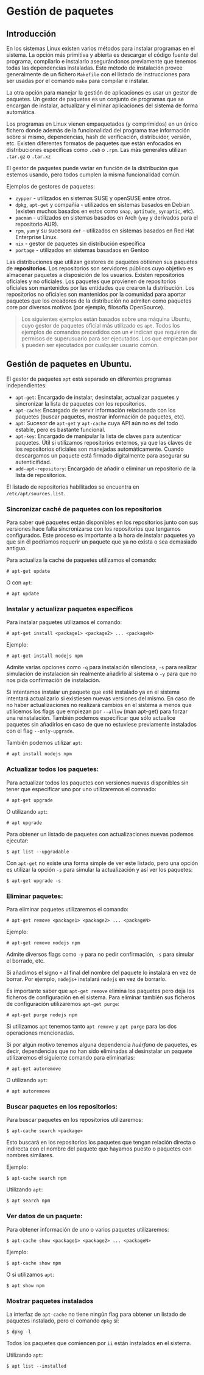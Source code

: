 # Gestión de paquetes

## Introducción

En los sistemas Linux existen varios métodos para instalar programas en el sistema. La opción más primitiva y abierta es descargar el código fuente del programa, compilarlo e instalarlo asegurándonos previamente que tenemos todas las dependencias instaladas. Este método de instalación provee generalmente de un fichero `Makefile` con el listado de instrucciones para ser usadas por el comando `make` para compilar e instalar.

La otra opción para manejar la gestión de aplicaciones es usar un gestor de paquetes. Un gestor de paquetes es un conjunto de programas que se encargan de instalar, actualizar y eliminar aplicaciones del sistema de forma automática.

Los programas en Linux vienen empaquetados (y comprimidos) en un único fichero donde además de la funcionalidad del programa trae información sobre sí mismo, dependencias, hash de verificación, distribuidor, versión, etc. Existen diferentes formatos de paquetes que están enfocados en distribuciones específicas como `.deb` o `.rpm`. Las más generales utilizan `.tar.gz` o `.tar.xz`

El gestor de paquetes puede variar en función de la distribución que estemos usando, pero todos cumplen la misma funcionalidad común.

Ejemplos de gestores de paquetes:

- `zypper` - utilizados en sistemas SUSE y openSUSE entre otros.
- `dpkg`, `apt-get` y compañía - utilizados en sistemas basados en Debian (existen muchos basados en estos como `snap`, `aptitude`, `synaptic`, etc).
- `pacman` - utilizados en sistemas basados en Arch (`yay` y derivados para el repositorio AUR).
- `rpm`, `yum` y su sucesora `dnf` - utilizados en sistemas basados en Red Hat Enterprise Linux.
- `nix` - gestor de paquetes sin distribución específica
- `portage` - utilizados en sistemas basadaos en Gentoo

Las distribuciones que utilizan gestores de paquetes obtienen sus paquetes de **repositorios**. Los repositorios son servidores públicos cuyo objetivo es almacenar paquetes a disposición de los usuarios. Existen repositorios oficiales y no oficiales. Los paquetes que provienen de repositorios oficiales son mantenidos por las entidades que crearon la distribución. Los repositorios no oficiales son mantenidos por la comunidad para aportar paquetes que los creadores de la distribución no admiten como paquetes core por diversos motivos (por ejemplo, filosofía OpenSource).

> Los siguientes ejemplos están basados sobre una máquina Ubuntu, cuyo gestor de paquetes oficial más utilizado es `apt`.
> Todos los ejemplos de comandos precedidos con un `#` indican que requieren de permisos de superusuario para ser ejecutados. Los que empiezan por `$` pueden ser ejecutados por cualquier usuario común.

## Gestión de paquetes en Ubuntu.

El gestor de paquetes `apt` está separado en diferentes programas independientes:

- `apt-get`: Encargado de instalar, desinstalar, actualizar paquetes y sincronizar la lista de paquetes con los repositorios.
- `apt-cache`: Encargado de servir información relacionada con los paquetes (buscar paquetes, mostrar información de paquetes, etc).
- `apt`: Sucesor de `apt-get` y `apt-cache` cuya API aún no es del todo estable, pero es bastante funcional.
- `apt-key`: Encargado de manipular la lista de claves para autenticar paquetes. Útil si utilizamos repositorios externos, ya que las claves de los repositorios oficiales son manejadas automáticamente. Cuando descargamos un paquete está firmado digitalmente para asegurar su autenticifidad.
- `add-apt-repository`: Encargado de añadir o eliminar un repositorio de la lista de repositorios.

El listado de repositorios habilitados se encuentra en `/etc/apt/sources.list`.

### Sincronizar caché de paquetes con los repositorios

Para saber qué paquetes están disponibles en los repositorios junto con sus versiones hace falta sincronizarse con los repositorios que tengamos configurados. Este proceso es importante a la hora de instalar paquetes ya que sin él podríamos requerir un paquete que ya no exista o sea demasiado antiguo.

Para actualiza la caché de paquetes utilizamos el comando:

```shell
# apt-get update
```

O con `apt`:

```shell
# apt update
```

### Instalar y actualizar paquetes específicos

Para instalar paquetes utilizamos el comando:

```shell
# apt-get install <package1> <package2> ... <packageN>
```

Ejemplo:

```shell
# apt-get install nodejs npm
```

Admite varias opciones como `-q` para instalación silenciosa, `-s` para realizar simulación de instalacíon sin realmente añadirlo al sistema o `-y` para que no nos pida confirmación de instalación.

Si intentamos instalar un paquete que esté instalado ya en el sistema intentará actualizarlo si existiesen nuevas versiones del mismo. En caso de no haber actualizaciones no realizará cambios en el sistema a menos que utilicemos los flags que empiezan por `--allow` (man apt-get) para forzar una reinstalación. También podemos especificar que sólo actualice paquetes sin añadirlos en caso de que no estuviese previamente instalados con el flag `--only-upgrade`.

También podemos utilizar `apt`:

```shell
# apt install nodejs npm
```

### Actualizar todos los paquetes:

Para actualizar todos los paquetes con versiones nuevas disponibles sin tener que especificar uno por uno utilizaremos el comnado:

```shell
# apt-get upgrade
```

O utilizando `apt`:

```shell
# apt upgrade
```

Para obtener un listado de paquetes con actualizaciones nuevas podemos ejecutar:

```shell
$ apt list --upgradable
```

Con `apt-get` no existe una forma simple de ver este listado, pero una opción es utilizar la opción `-s` para simular la actualización y así ver los paquetes:

```shell
$ apt-get upgrade -s
```

### Eliminar paquetes:

Para eliminar paquetes utilizaremos el comando:

```shell
# apt-get remove <package1> <package2> ... <packageN>
```

Ejemplo:

```shell
# apt-get remove nodejs npm
```

Admite diversos flags como `-y` para no pedir confirmación, `-s` para simular el borrado, etc.

Si añadimos el signo `+` al final del nombre del paquete lo instalará en vez de borrar. Por ejemplo, `nodejs+` instalará `nodejs` en vez de borrarlo.

Es importante saber que `apt-get remove` elimina los paquetes pero deja los ficheros de configuración en el sistema. Para eliminar también sus ficheros de configuración utilizaremos `apt-get purge`:

```shell
# apt-get purge nodejs npm
```

Si utilizamos `apt` tenemos tanto `apt remove` y `apt purge` para las dos operaciones mencionadas.

Si por algún motivo tenemos alguna dependencia _huérfana_ de paquetes, es decir, dependencias que no han sido eliminadas al desinstalar un paquete utilizaremos el siguiente comando para eliminarlas:

```shell
# apt-get autoremove
```

O utilizando `apt`:

```shell
# apt autoremove
```

### Buscar paquetes en los repositorios:

Para buscar paquetes en los repositorios utilizaremos:

```shell
$ apt-cache search <package>
```

Esto buscará en los repositorios los paquetes que tengan relación directa o indirecta con el nombre del paquete que hayamos puesto o paquetes con nombres similares.

Ejemplo:

```shell
$ apt-cache search npm
```

Utilizando `apt`:

```shell
$ apt search npm
```

### Ver datos de un paquete:

Para obtener información de uno o varios paquetes utilizaremos:

```shell
$ apt-cache show <package1> <package2> ... <packageN>
```

Ejemplo:

```shell
$ apt-cache show npm
```

O si utilizamos `apt`:

```shell
$ apt show npm
```

### Mostrar paquetes instalados

La interfaz de `apt-cache` no tiene ningún flag para obtener un listado de paquetes instalado, pero el comando `dpkg` sí:

```shell
$ dpkg -l
```

Todos los paquetes que comiencen por `ii` están instalados en el sistema.

Utilizando `apt`:

```shell
$ apt list --installed
```
